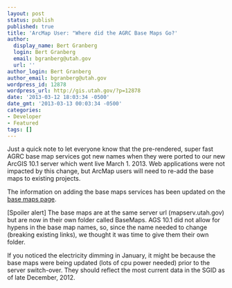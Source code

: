 ```yaml
---
layout: post
status: publish
published: true
title: 'ArcMap User: "Where did the AGRC Base Maps Go?'
author:
  display_name: Bert Granberg
  login: Bert Granberg
  email: bgranberg@utah.gov
  url: ''
author_login: Bert Granberg
author_email: bgranberg@utah.gov
wordpress_id: 12878
wordpress_url: http://gis.utah.gov/?p=12878
date: '2013-03-12 18:03:34 -0500'
date_gmt: '2013-03-13 00:03:34 -0500'
categories:
- Developer
- Featured
tags: []
---
```

<p>Just a quick note to let everyone know that the pre-rendered, super fast AGRC base map services got new names when they were ported to our new ArcGIS 10.1 server which went live March 1. 2013. Web applications were not impacted by this change, but ArcMap users will need to re-add the base maps to existing projects.</p>
<p>The information on adding the base maps services has been updated on the <a href="http://gis.utah.gov/data/sgid-base-map-services-arcmap/">base maps page</a>. </p>
<p>[Spoiler alert] The base maps are at the same server url (mapserv.utah.gov) but are now in their own folder called BaseMaps. AGS 10.1 did not allow for hypens in the base map names, so, since the name needed to change (breaking existing links), we thought it was time to give them their own folder. </p>
<p>If you noticed the electricity dimming in January, it might be because the base maps were being updated (lots of cpu power needed) prior to the server switch-over. They should reflect the most current data in the SGID as of late December, 2012.</p>
